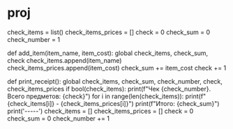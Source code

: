 # proj
check_items = list()
check_items_prices = []
check = 0
check_sum = 0
check_number = 1


def add_item(item_name, item_cost):
    global check_items, check_sum, check
    check_items.append(item_name)
    check_items_prices.append(item_cost)
    check_sum += item_cost
    check += 1


def print_receipt():
    global check_items, check_sum, check_number, check, check_items_prices
    if bool(check_items):
        print(f"Чек {check_number}. Всего предметов: {check}")
        for i in range(len(check_items)):
            print(f"{check_items[i]} - {check_items_prices[i]}")
        print(f"Итого: {check_sum}")
        print('-----')
        check_items = []
        check_items_prices = []
        check = 0
        check_sum = 0
        check_number += 1

